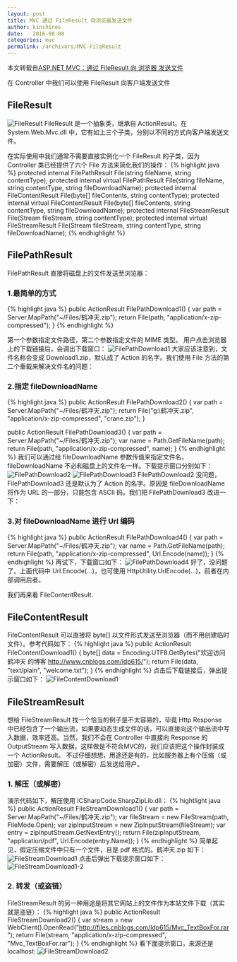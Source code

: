 ```yaml
---
layout: post
title: MVC 通过 FileResult 向浏览器发送文件
author: kinshines
date:   2016-08-08
categories: mvc
permalink: /archivers/MVC-FileResult
---
```


本文转载自[ASP.NET MVC：通过 FileResult 向 浏览器 发送文件](http://www.cnblogs.com/ldp615/archive/2010/09/17/asp-net-mvc-file-result.html)

<p class="lead">在 Controller 中我们可以使用 FileResult 向客户端发送文件</p>

## FileResult
![FileResult](https://kinshines.github.io/img/mvc-fileresult/FileResult_2.png)
FileResult 是一个抽象类，继承自 ActionResult。在 System.Web.Mvc.dll 中，它有如上三个子类，分别以不同的方式向客户端发送文件。

在实际使用中我们通常不需要直接实例化一个 FileResult 的子类，因为 Controller 类已经提供了六个 File 方法来简化我们的操作：
{% highlight java %}
protected internal FilePathResult File(string fileName, string contentType);
protected internal virtual FilePathResult File(string fileName, string contentType, string fileDownloadName);
protected internal FileContentResult File(byte[] fileContents, string contentType);
protected internal virtual FileContentResult File(byte[] fileContents, string contentType, string fileDownloadName);
protected internal FileStreamResult File(Stream fileStream, string contentType);
protected internal virtual FileStreamResult File(Stream fileStream, string contentType, string fileDownloadName);
{% endhighlight %}

## FilePathResult
FilePathResult 直接将磁盘上的文件发送至浏览器：
### 1.最简单的方式
{% highlight java %}
public ActionResult FilePathDownload1()
{
    var path = Server.MapPath("~/Files/鹤冲天.zip");
    return File(path, "application/x-zip-compressed");
}
{% endhighlight %}

第一个参数指定文件路径，第二个参数指定文件的 MIME 类型。
用户点击浏览器上的下载链接后，会调出下载窗口：
![FilePathDownload1](https://kinshines.github.io/img/mvc-fileresult/FilePathDownload1_2.png)
大家应该注意到，文件名称会变成 Download1.zip，默认成了 Action 的名字。我们使用 File 方法的第二个重载来解决文件名的问题：
### 2.指定 fileDownloadName
{% highlight java %}
public ActionResult FilePathDownload2()
{
    var path = Server.MapPath("~/Files/鹤冲天.zip"); 
    return File("g:\\鹤冲天.zip", "application/x-zip-compressed", "crane.zip");
}

public ActionResult FilePathDownload3()
{
    var path = Server.MapPath("~/Files/鹤冲天.zip"); 
    var name = Path.GetFileName(path);
    return File(path, "application/x-zip-compressed", name);
}
{% endhighlight %}
我们可以通过给 fileDownloadName 参数传值来指定文件名，fileDownloadName 不必和磁盘上的文件名一样。下载提示窗口分别如下：
![FilePathDownload2](https://kinshines.github.io/img/mvc-fileresult/FilePathDownload2_2.png)
![FilePathDownload3](https://kinshines.github.io/img/mvc-fileresult/FilePathDownload3_2.png)
FilePathDownload2 没问题，FilePathDownload3 还是默认为了 Action 的名字。原因是 fileDownloadName 将作为 URL 的一部分，只能包含 ASCII 码。我们把 FilePathDownload3 改进一下：
### 3.对 fileDownloadName 进行 Url 编码
{% highlight java %}
public ActionResult FilePathDownload4()
{
    var path = Server.MapPath("~/Files/鹤冲天.zip");
    var name = Path.GetFileName(path);
    return File(path, "application/x-zip-compressed", Url.Encode(name));
}
{% endhighlight %}
再试下，下载窗口如下：
![FilePathDownload4](https://kinshines.github.io/img/mvc-fileresult/FilePathDownload4_2.png)
好了，没问题了。上面代码中 Url.Encode(…)，也可使用 HttpUtility.UrlEncode(…)，前者在内部调用后者。

我们再来看 FileContentResult.
## FileContentResult
FileContentResult 可以直接将 byte[] 以文件形式发送至浏览器（而不用创建临时文件）。参考代码如下：
{% highlight java %}
public ActionResult FileContentDownload1()
{
    byte[] data = Encoding.UTF8.GetBytes("欢迎访问 鹤冲天 的博客 http://www.cnblogs.com/ldp615/");
    return File(data, "text/plain", "welcome.txt");
}
{% endhighlight %}
点击后下载链接后，弹出提示窗口如下：
![FileContentDownload1](https://kinshines.github.io/img/mvc-fileresult/FileContentDownload1_2.png)
## FileStreamResult
想给 FileStreamResult 找一个恰当的例子是不太容易的，毕竟 Http Response 中已经包含了一个输出流，如果要动态生成文件的话，可以直接向这个输出流中写入数据，效率还高。当然，我们不会在 Controller 中直接向 Response 的 OutputStream 写入数据，这样做是不符合MVC的，我们应该把这个操作封装成一个 ActionResult。
不过仔细想想，用途还是有的，比如服务器上有个压缩（或加密）文件，需要解压（或解密）后发送给用户。
### 1. 解压（或解密）
演示代码如下，解压使用 ICSharpCode.SharpZipLib.dll：
{% hightlight java %}
public ActionResult FileStreamDownload1()
{
    var path = Server.MapPath("~/Files/鹤冲天.zip");
    var fileStream = new FileStream(path, FileMode.Open);
    var zipInputStream = new ZipInputStream(fileStream);
    var entry = zipInputStream.GetNextEntry();
    return File(zipInputStream, "application/pdf", Url.Encode(entry.Name));
}
{% endhighlight %}
简单起见，假定压缩文件中只有一个文件，且是 pdf 格式的。鹤冲天.zip 如下：
![FileStreamDownload1](https://kinshines.github.io/img/mvc-fileresult/FileStreamDownload1_2.png)
点击后弹出下载提示窗口如下：
![FileStreamDownload1-2](https://kinshines.github.io/img/mvc-fileresult/FileStreamDownload1-2_2.png)
### 2. 转发（或盗链）
FileStreamResult 的另一种用途是将其它网站上的文件作为本站文件下载（其实就是盗链）：
{% highlight java %}
public ActionResult FileStreamDownload2()
{
    var stream = new WebClient().OpenRead("http://files.cnblogs.com/ldp615/Mvc_TextBoxFor.rar");
    return File(stream, "application/x-zip-compressed", "Mvc_TextBoxFor.rar");
}
{% endhighlight %}
看下面提示窗口，来源还是 localhost:
![FileStreamDownload2](https://kinshines.github.io/img/mvc-fileresult/FileStreamDownload2_2.png)